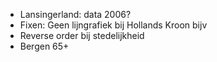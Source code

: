 - Lansingerland: data 2006?
- Fixen: Geen lijngrafiek bij Hollands Kroon bijv
- Reverse order bij stedelijkheid
- Bergen 65+